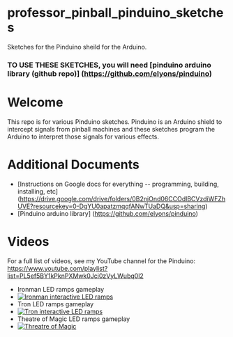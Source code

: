 professor_pinball_pinduino_sketches
===================================

Sketches for the Pinduino sheild for the Arduino.

### TO USE THESE SKETCHES, you will need [pinduino arduino library (github repo)] (https://github.com/elyons/pinduino)

# Welcome

This repo is for various Pinduino sketches.  Pinduino is an Arduino shield to intercept signals from pinball machines and these sketches program the Arduino to interpret those signals for various effects.

# Additional Documents
* [Instructions on Google docs for everything -- programming, building, installing, etc] (https://drive.google.com/drive/folders/0B2njOnd06CCOdlBCVzdiWFZhUVE?resourcekey=0-DgYU0apatzmqqfANwTUaDQ&usp=sharing)
* [Pinduino arduino library] (https://github.com/elyons/pinduino)

# Videos
For a full list of videos, see my YouTube channel for the Pinduino: https://www.youtube.com/playlist?list=PL5ef5BY1kPknPXMwk0Jci0zVyLWubq0l2
* Ironman LED ramps gameplay
* [![Ironman interactive LED ramps](http://img.youtube.com/vi/QuvIWuW5m-Q/0.jpg)](http://www.youtube.com/watch?v=QuvIWuW5m-Q)
* Tron LED ramps gameplay
* [![Tron interactive LED ramps](http://img.youtube.com/vi/9_uMrDvA8-M/0.jpg)](http://www.youtube.com/watch?v=9_uMrDvA8-M)
* Theatre of Magic LED ramps gameplay
* [![Threatre of Magic](http://img.youtube.com/vi/NrWb4Kh-suk/0.jpg)](https://www.youtube.com/watch?v=NrWb4Kh-suk)
